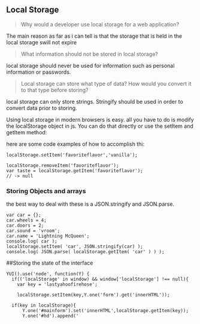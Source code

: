 ## Local Storage

>Why would a developer use local storage for a web application?

The main reason as far as i can tell is that the storage that is held in the local storage swill not expire



>What information should not be stored in local storage?

local storage should never be used for information such as personal information or passwords.


>Local storage can store what type of data? How would you convert it to that type before storing?

local storage can only store strings. Stringify should be used in order to convert data prior to storing.

Using local storage in modern browsers is easy. all you have to do is modify the localStorage object in js. You can do that directly or use the setItem and getItem method:

here are some code examples of how to accomplish thi:

```
localStorage.setItem('favoriteflavor','vanilla');
```

```
localStorage.removeItem('favoriteflavor');
var taste = localStorage.getItem('favoriteflavor');
// -> null
```


### Storing Objects and arrays

the best way to deal with these is a JSON.stringify and JSON.parse.

```
var car = {};
car.wheels = 4;
car.doors = 2;
car.sound = 'vroom';
car.name = 'Lightning McQueen';
console.log( car );
localStorage.setItem( 'car', JSON.stringify(car) );
console.log( JSON.parse( localStorage.getItem( 'car' ) ) );
```

##Storing the state of the interface

```
YUI().use('node', function(Y) {
  if(('localStorage' in window) && window['localStorage'] !== null){
    var key = 'lastyahoofirehose';

    localStorage.setItem(key,Y.one('form').get('innerHTML'));

  if(key in localStorage){
      Y.one('#mainform').set('innerHTML',localStorage.getItem(key));
      Y.one('#hd').append('

```

